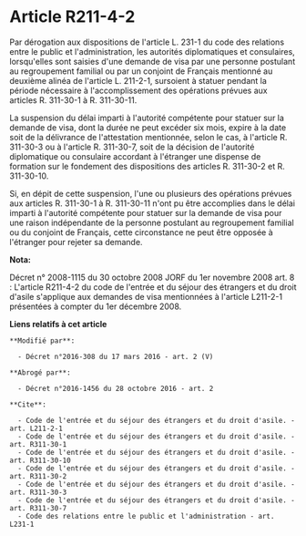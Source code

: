 # Article R211-4-2

Par dérogation aux dispositions de l'article L. 231-1 du code des relations entre le public et l'administration, les
autorités diplomatiques et consulaires, lorsqu'elles sont saisies d'une demande de visa par une personne postulant au
regroupement familial ou par un conjoint de Français mentionné au deuxième alinéa de l'article L. 211-2-1, sursoient à
statuer pendant la période nécessaire à l'accomplissement des opérations prévues aux articles R. 311-30-1 à R. 311-30-11. 

La suspension du délai imparti à l'autorité compétente pour statuer sur la demande de visa, dont la durée ne peut excéder six
mois, expire à la date soit de la délivrance de l'attestation mentionnée, selon le cas, à l'article R. 311-30-3 ou à
l'article R. 311-30-7, soit de la décision de l'autorité diplomatique ou consulaire accordant à l'étranger une dispense de
formation sur le fondement des dispositions des articles R. 311-30-2 et R. 311-30-10. 

Si, en dépit de cette suspension, l'une ou plusieurs des opérations prévues aux articles R. 311-30-1 à R. 311-30-11 n'ont pu
être accomplies dans le délai imparti à l'autorité compétente pour statuer sur la demande de visa pour une raison
indépendante de la personne postulant au regroupement familial ou du conjoint de Français, cette circonstance ne peut être
opposée à l'étranger pour rejeter sa demande.

**Nota:**

Décret n° 2008-1115 du 30 octobre 2008 JORF du 1er novembre 2008 art. 8 : L'article R211-4-2 du code de l'entrée et du séjour
des étrangers et du droit d'asile s'applique aux demandes de visa mentionnées à l'article L211-2-1 présentées à compter du
1er décembre 2008.

**Liens relatifs à cet article**

	**Modifié par**:

	  - Décret n°2016-308 du 17 mars 2016 - art. 2 (V)

	**Abrogé par**:

	  - Décret n°2016-1456 du 28 octobre 2016 - art. 2

	**Cite**:

	  - Code de l'entrée et du séjour des étrangers et du droit d'asile. - art. L211-2-1
	  - Code de l'entrée et du séjour des étrangers et du droit d'asile. - art. R311-30-1
	  - Code de l'entrée et du séjour des étrangers et du droit d'asile. - art. R311-30-10
	  - Code de l'entrée et du séjour des étrangers et du droit d'asile. - art. R311-30-2
	  - Code de l'entrée et du séjour des étrangers et du droit d'asile. - art. R311-30-3
	  - Code de l'entrée et du séjour des étrangers et du droit d'asile. - art. R311-30-7
	  - Code des relations entre le public et l'administration - art. L231-1
